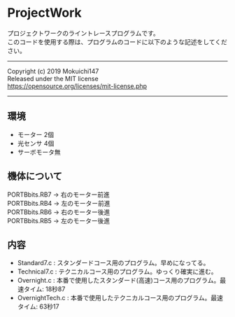 # ProjectWork

プロジェクトワークのライントレースプログラムです。  
このコードを使用する際は、プログラムのコードに以下のような記述をしてください。

---

Copyright (c) 2019 Mokuichi147  
Released under the MIT license  
https://opensource.org/licenses/mit-license.php

---

## 環境
- モーター 2個
- 光センサ 4個
- サーボモータ無

## 機体について

PORTBbits.RB7 -> 右のモーター前進  
PORTBbits.RB4 -> 左のモーター前進  
PORTBbits.RB6 -> 右のモーター後進  
PORTBbits.RB5 -> 左のモーター後進

## 内容
- Standard7.c : スタンダードコース用のプログラム。早めになってる。
- Technical7.c : テクニカルコース用のプログラム。ゆっくり確実に進む。
- Overnight.c : 本番で使用したスタンダード(高速)コース用のプログラム。最速タイム: 18秒87
- OvernightTech.c : 本番で使用したテクニカルコース用のプログラム。最速タイム: 63秒17
